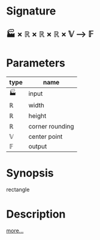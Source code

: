 # Signature
## 🏭 × ℝ × ℝ × ℝ × 𝕍 ⟶ 𝔽

# Parameters

| type | name |
|------|------|
|🏭|input|
|ℝ|width|
|ℝ|height|
|ℝ|corner rounding|
|𝕍|center point|
|𝔽|output|

# Synopsis
rectangle

# Description

[more...](https://en.wikipedia.org/wiki/Rectangle)